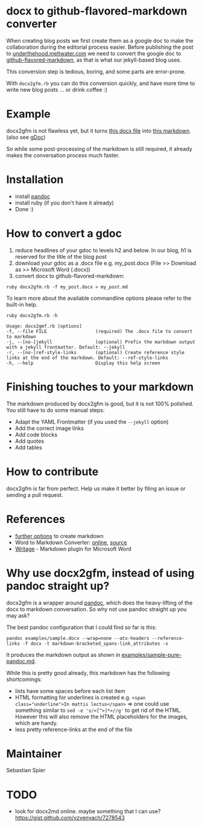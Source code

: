 # docx to github-flavored-markdown converter

When creating blog posts we first create them as a google doc to make the collaboration during the editorial process easier. Before publishing the post to [underthehood.meltwater.com][uth] we need to convert the google doc to [github-flavored-markdown][gfm], as that is what our jekyll-based blog uses.

This conversion step is tedious, boring, and some parts are error-prone.

With `docx2gfm.rb` you can do this conversion quickly, and have more time to write new blog posts ... or drink coffee :)

# Example

docx2gfm is not flawless yet, but it turns [this docx file](./examples/sample.docx) into [this markdown](./examples/sample.md). (also see [gDoc][gDoc])

So while some post-processing of the markdown is still required, it already makes the conversation process much faster.

# Installation

- install [pandoc][pandoc]
- install ruby (if you don't have it already)
- Done :)

# How to convert a gdoc

1. reduce headlines of your gdoc to levels h2 and below. In our blog, h1 is reserved for the title of the blog post
1. download your gdoc as a .docx file e.g. my_post.docx (File >> Download as >> Microsoft Word (.docx))
1. convert docx to github-flavored-markdown:

```
ruby docx2gfm.rb -f my_post.docx > my_post.md
```

To learn more about the available commandline options please refer to the built-in help.

```
ruby docx2gfm.rb -h		

Usage: docx2gmf.rb [options]
-f, --file FILE                  (required) The .docx file to convert to markdown
-j, --[no-]jekyll                (optional) Prefix the markdown output with a jekyll frontmatter. Default: --jekyll
-r, --[no-]ref-style-links       (optional) Create reference style links at the end of the markdown. Default: --ref-style-links
-h, --help                       Display this help screen
```

# Finishing touches to your markdown

The markdown produced by docx2gfm is good, but it is not 100% polished. You still have to do some manual steps:

* Adapt the YAML Frontmatter (if you used the `--jekyll` option)
* Add the correct image links
* Add code blocks
* Add quotes
* Add tables

# How to contribute

docx2gfm is far from perfect. Help us make it better by filing an issue or sending a pull request.

# References

* [further options](https://github.com/meltwater/meltwater.github.com/issues/104) to create markdown
* Word to Markdown Converter: [online](https://word-to-markdown.herokuapp.com/), [source](https://github.com/benbalter/word-to-markdown)
* [Writage](http://www.writage.com) - Markdown plugin for Microsoft Word

# Why use docx2gfm, instead of using pandoc straight up?

docx2gfm is a wrapper around [pandoc][pandoc], which does the heavy-lifting of the docx to markdown conversation.
So why not use pandoc straight up you may ask?

The best pandoc configuration that I could find so far is this:

```
pandoc examples/sample.docx --wrap=none --atx-headers --reference-links -f docx -t markdown-bracketed_spans-link_attributes -s
```

It produces the markdown output as shown in [examples/sample-pure-pandoc.md](./examples/sample-pure-pandoc.md).

While this is pretty good already, this markdown has the following shortcomings:

* lists have some spaces before each list item
* HTML formatting for underlines is created e.g. `<span class="underline">In mattis lectus</span>` => one could use something similar to `sed -e 's/<[^>]*>//g'` to get rid of the HTML. However this will also remove the HTML placeholders for the images, which are handy.
* less pretty reference-links at the end of the file


# Maintainer

Sebastian Spier


# TODO

- look for docx2md online. maybe something that I can use?
	https://gist.github.com/vzvenyach/7278543

[uth]: https://underthehood.meltwater.com/
[gfm]: https://guides.github.com/features/mastering-markdown/
[gDoc]: https://docs.google.com/document/d/1oKGYVORih0GNC1CZHKv0d2IirCtcgMu0O1sifTfH5zo/edit
[pandoc]: https://pandoc.org/installing.html
